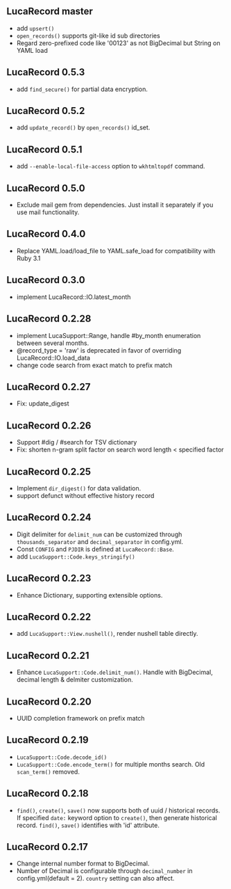 ## LucaRecord master

* add `upsert()`
* `open_records()` supports git-like id sub directories
* Regard zero-prefixed code like '00123' as not BigDecimal but String on YAML load

## LucaRecord 0.5.3

* add `find_secure()` for partial data encryption.

## LucaRecord 0.5.2

* add `update_record()` by `open_records()` id_set.

## LucaRecord 0.5.1

* add `--enable-local-file-access` option to `wkhtmltopdf` command.

## LucaRecord 0.5.0

* Exclude mail gem from dependencies. Just install it separately if you use mail functionality.

## LucaRecord 0.4.0

* Replace YAML.load/load_file to YAML.safe_load for compatibility with Ruby 3.1

## LucaRecord 0.3.0

* implement LucaRecord::IO.latest_month

## LucaRecord 0.2.28

* implement LucaSupport::Range, handle #by_month enumeration between several months.
* @record_type = 'raw' is deprecated in favor of overriding LucaRecord::IO.load_data
* change code search from exact match to prefix match

## LucaRecord 0.2.27

* Fix: update_digest

## LucaRecord 0.2.26

* Support #dig / #search for TSV dictionary
* Fix: shorten n-gram split factor on search word length < specified factor

## LucaRecord 0.2.25

* Implement `dir_digest()` for data validation.
* support defunct without effective history record

## LucaRecord 0.2.24

* Digit delimiter for `delimit_num` can be customized through `thousands_separator` and `decimal_separator` in config.yml.
* Const `CONFIG` and `PJDIR` is defined at `LucaRecord::Base`.
* add `LucaSupport::Code.keys_stringify()`

## LucaRecord 0.2.23

* Enhance Dictionary, supporting extensible options.

## LucaRecord 0.2.22

* add `LucaSupport::View.nushell()`, render nushell table directly.

## LucaRecord 0.2.21

* Enhance `LucaSupport::Code.delimit_num()`. Handle with BigDecimal, decimal length & delmiter customization.

## LucaRecord 0.2.20

* UUID completion framework on prefix match

## LucaRecord 0.2.19

* `LucaSupport::Code.decode_id()`
* `LucaSupport::Code.encode_term()` for multiple months search. Old `scan_term()` removed.

## LucaRecord 0.2.18

* `find()`, `create()`, `save()` now supports both of uuid / historical records. If specified `date:` keyword option to `create()`, then generate historical record. `find()`, `save()` identifies with 'id' attribute.

## LucaRecord 0.2.17

* Change internal number format to BigDecimal.
* Number of Decimal is configurable through `decimal_number` in config.yml(default = 2). `country` setting can also affect.
